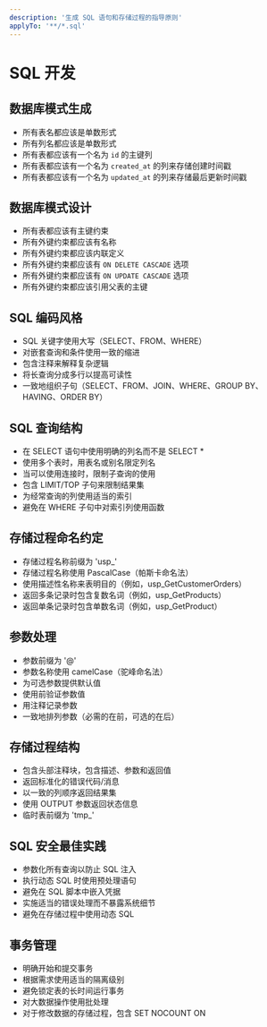 ```yaml
---
description: '生成 SQL 语句和存储过程的指导原则'
applyTo: '**/*.sql'
---
```


# SQL 开发

## 数据库模式生成
- 所有表名都应该是单数形式
- 所有列名都应该是单数形式
- 所有表都应该有一个名为 `id` 的主键列
- 所有表都应该有一个名为 `created_at` 的列来存储创建时间戳
- 所有表都应该有一个名为 `updated_at` 的列来存储最后更新时间戳

## 数据库模式设计
- 所有表都应该有主键约束
- 所有外键约束都应该有名称
- 所有外键约束都应该内联定义
- 所有外键约束都应该有 `ON DELETE CASCADE` 选项
- 所有外键约束都应该有 `ON UPDATE CASCADE` 选项
- 所有外键约束都应该引用父表的主键

## SQL 编码风格
- SQL 关键字使用大写（SELECT、FROM、WHERE）
- 对嵌套查询和条件使用一致的缩进
- 包含注释来解释复杂逻辑
- 将长查询分成多行以提高可读性
- 一致地组织子句（SELECT、FROM、JOIN、WHERE、GROUP BY、HAVING、ORDER BY）

## SQL 查询结构
- 在 SELECT 语句中使用明确的列名而不是 SELECT *
- 使用多个表时，用表名或别名限定列名
- 当可以使用连接时，限制子查询的使用
- 包含 LIMIT/TOP 子句来限制结果集
- 为经常查询的列使用适当的索引
- 避免在 WHERE 子句中对索引列使用函数

## 存储过程命名约定
- 存储过程名称前缀为 'usp_'
- 存储过程名称使用 PascalCase（帕斯卡命名法）
- 使用描述性名称来表明目的（例如，usp_GetCustomerOrders）
- 返回多条记录时包含复数名词（例如，usp_GetProducts）
- 返回单条记录时包含单数名词（例如，usp_GetProduct）

## 参数处理
- 参数前缀为 '@'
- 参数名称使用 camelCase（驼峰命名法）
- 为可选参数提供默认值
- 使用前验证参数值
- 用注释记录参数
- 一致地排列参数（必需的在前，可选的在后）

## 存储过程结构
- 包含头部注释块，包含描述、参数和返回值
- 返回标准化的错误代码/消息
- 以一致的列顺序返回结果集
- 使用 OUTPUT 参数返回状态信息
- 临时表前缀为 'tmp_'

## SQL 安全最佳实践
- 参数化所有查询以防止 SQL 注入
- 执行动态 SQL 时使用预处理语句
- 避免在 SQL 脚本中嵌入凭据
- 实施适当的错误处理而不暴露系统细节
- 避免在存储过程中使用动态 SQL

## 事务管理
- 明确开始和提交事务
- 根据需求使用适当的隔离级别
- 避免锁定表的长时间运行事务
- 对大数据操作使用批处理
- 对于修改数据的存储过程，包含 SET NOCOUNT ON